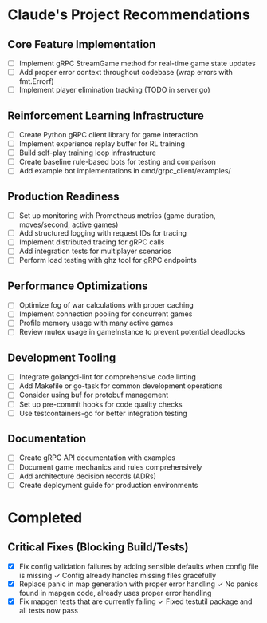 # Claude's Project Recommendations

## Core Feature Implementation

- [ ] Implement gRPC StreamGame method for real-time game state updates
- [ ] Add proper error context throughout codebase (wrap errors with fmt.Errorf)
- [ ] Implement player elimination tracking (TODO in server.go)

## Reinforcement Learning Infrastructure

- [ ] Create Python gRPC client library for game interaction
- [ ] Implement experience replay buffer for RL training
- [ ] Build self-play training loop infrastructure
- [ ] Create baseline rule-based bots for testing and comparison
- [ ] Add example bot implementations in cmd/grpc_client/examples/

## Production Readiness

- [ ] Set up monitoring with Prometheus metrics (game duration, moves/second, active games)
- [ ] Add structured logging with request IDs for tracing
- [ ] Implement distributed tracing for gRPC calls
- [ ] Add integration tests for multiplayer scenarios
- [ ] Perform load testing with ghz tool for gRPC endpoints

## Performance Optimizations

- [ ] Optimize fog of war calculations with proper caching
- [ ] Implement connection pooling for concurrent games
- [ ] Profile memory usage with many active games
- [ ] Review mutex usage in gameInstance to prevent potential deadlocks

## Development Tooling

- [ ] Integrate golangci-lint for comprehensive code linting
- [ ] Add Makefile or go-task for common development operations
- [ ] Consider using buf for protobuf management
- [ ] Set up pre-commit hooks for code quality checks
- [ ] Use testcontainers-go for better integration testing

## Documentation

- [ ] Create gRPC API documentation with examples
- [ ] Document game mechanics and rules comprehensively
- [ ] Add architecture decision records (ADRs)
- [ ] Create deployment guide for production environments

# Completed
## Critical Fixes (Blocking Build/Tests)

- [x] Fix config validation failures by adding sensible defaults when config file is missing ✓ Config already handles missing files gracefully
- [x] Replace panic in map generation with proper error handling ✓ No panics found in mapgen code, already uses proper error handling
- [x] Fix mapgen tests that are currently failing ✓ Fixed testutil package and all tests now pass